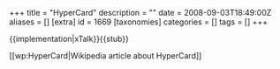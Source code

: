 +++
title = "HyperCard"
description = ""
date = 2008-09-03T18:49:00Z
aliases = []
[extra]
id = 1669
[taxonomies]
categories = []
tags = []
+++

{{implementation|xTalk}}{{stub}}

[[wp:HyperCard|Wikipedia article about HyperCard]]
